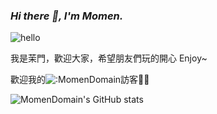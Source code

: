 ### _Hi there 👋, I'm Momen._
![hello](https://views.whatilearened.today/views/github/MomenDomain/deplives.svg)

我是茉門，歡迎大家，希望朋友們玩的開心 Enjoy~


歡迎我的![:MomenDomain](https://count.getloli.com/get/@:MomenDomain)訪客🎉🎉


![MomenDomain's GitHub stats](https://github-readme-stats.vercel.app/api?username=MomenDomain&show_icons=true&theme=transparent)
































<!--
**MomenDomain/MomenDomain** is a ✨ _special_ ✨ repository because its `README.md` (this file) appears on your GitHub profile.

Here are some ideas to get you started:

- 🔭 I’m currently working on ...
- 🌱 I’m currently learning ...
- 👯 I’m looking to collaborate on ...
- 🤔 I’m looking for help with ...
- 💬 Ask me about ...
- 📫 How to reach me: ...
- 😄 Pronouns: ...
- ⚡ Fun fact: ...
-->
